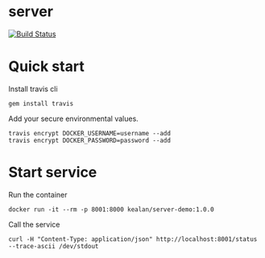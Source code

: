 # server

[![Build Status](https://travis-ci.org/kealan/server.svg?branch=master)](https://travis-ci.org/kealan/server)

# Quick start

Install travis cli

    gem install travis

Add your secure environmental values.

    travis encrypt DOCKER_USERNAME=username --add
    travis encrypt DOCKER_PASSWORD=password --add

# Start service

Run the container

    docker run -it --rm -p 8001:8000 kealan/server-demo:1.0.0

Call the service

    curl -H "Content-Type: application/json" http://localhost:8001/status  --trace-ascii /dev/stdout

